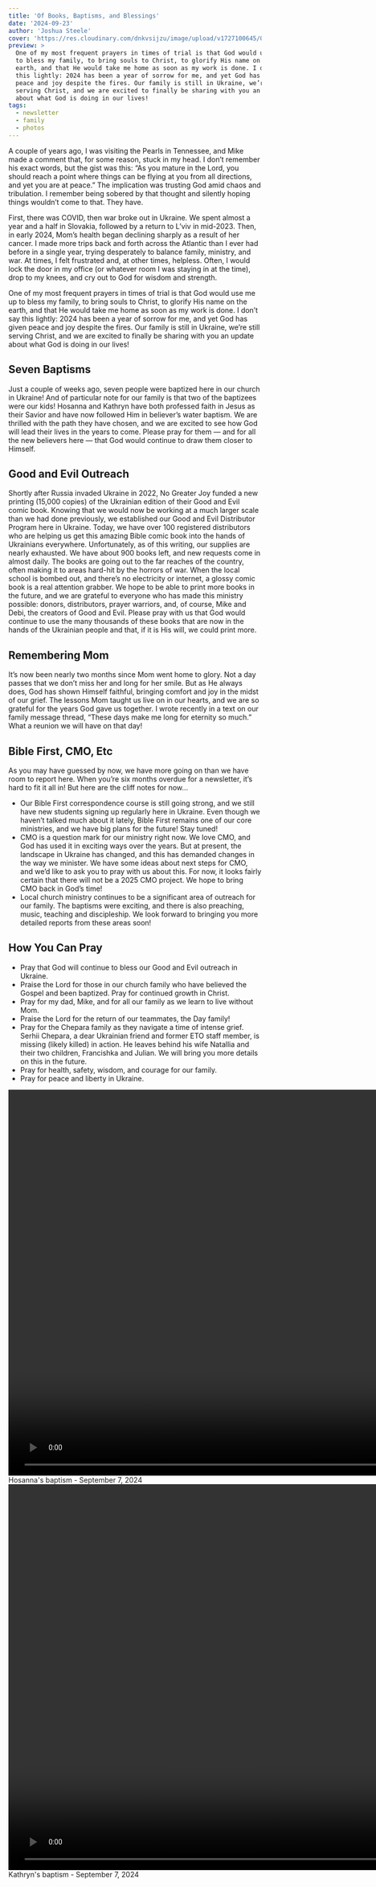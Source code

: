 ```yaml
---
title: 'Of Books, Baptisms, and Blessings'
date: '2024-09-23'
author: 'Joshua Steele'
cover: 'https://res.cloudinary.com/dnkvsijzu/image/upload/v1727100645/OFReport/2024-09-23-of-books-baptisms-and-blessings/books-baptisms-blessings-1200-630_p7uscg.jpg'
preview: >
  One of my most frequent prayers in times of trial is that God would use me up
  to bless my family, to bring souls to Christ, to glorify His name on the
  earth, and that He would take me home as soon as my work is done. I don’t say
  this lightly: 2024 has been a year of sorrow for me, and yet God has given
  peace and joy despite the fires. Our family is still in Ukraine, we’re still
  serving Christ, and we are excited to finally be sharing with you an update
  about what God is doing in our lives!
tags:
  - newsletter
  - family
  - photos
---
```


A couple of years ago, I was visiting the Pearls in Tennessee, and Mike made a
comment that, for some reason, stuck in my head. I don’t remember his exact
words, but the gist was this: “As you mature in the Lord, you should reach a
point where things can be flying at you from all directions, and yet you are at
peace.” The implication was trusting God amid chaos and tribulation. I remember
being sobered by that thought and silently hoping things wouldn’t come to that.
They have.

<article-callout content="OFR-Sep-Oct-2024.pdf" :download="true" />

First, there was COVID, then war broke out in Ukraine. We spent almost a year
and a half in Slovakia, followed by a return to L’viv in mid-2023. Then, in
early 2024, Mom’s health began declining sharply as a result of her cancer. I
made more trips back and forth across the Atlantic than I ever had before in a
single year, trying desperately to balance family, ministry, and war. At times,
I felt frustrated and, at other times, helpless. Often, I would lock the door in
my office (or whatever room I was staying in at the time), drop to my knees, and
cry out to God for wisdom and strength.

One of my most frequent prayers in times of trial is that God would use me up to
bless my family, to bring souls to Christ, to glorify His name on the earth, and
that He would take me home as soon as my work is done. I don’t say this lightly:
2024 has been a year of sorrow for me, and yet God has given peace and joy
despite the fires. Our family is still in Ukraine, we’re still serving Christ,
and we are excited to finally be sharing with you an update about what God is
doing in our lives!

## Seven Baptisms

Just a couple of weeks ago, seven people were baptized here in our church in
Ukraine! And of particular note for our family is that two of the baptizees were
our kids! Hosanna and Kathryn have both professed faith in Jesus as their Savior
and have now followed Him in believer’s water baptism. We are thrilled with the
path they have chosen, and we are excited to see how God will lead their lives
in the years to come. Please pray for them — and for all the new believers here
— that God would continue to draw them closer to Himself.

## Good and Evil Outreach

Shortly after Russia invaded Ukraine in 2022, No Greater Joy funded a new
printing (15,000 copies) of the Ukrainian edition of their Good and Evil comic
book. Knowing that we would now be working at a much larger scale than we had
done previously, we established our Good and Evil Distributor Program here in
Ukraine. Today, we have over 100 registered distributors who are helping us get
this amazing Bible comic book into the hands of Ukrainians everywhere.
Unfortunately, as of this writing, our supplies are nearly exhausted. We have
about 900 books left, and new requests come in almost daily. The books are going
out to the far reaches of the country, often making it to areas hard-hit by the
horrors of war. When the local school is bombed out, and there’s no electricity
or internet, a glossy comic book is a real attention grabber. We hope to be able
to print more books in the future, and we are grateful to everyone who has made
this ministry possible: donors, distributors, prayer warriors, and, of course,
Mike and Debi, the creators of Good and Evil. Please pray with us that God would
continue to use the many thousands of these books that are now in the hands of
the Ukrainian people and that, if it is His will, we could print more.

## Remembering Mom

It’s now been nearly two months since Mom went home to glory. Not a day passes
that we don’t miss her and long for her smile. But as He always does, God has
shown Himself faithful, bringing comfort and joy in the midst of our grief. The
lessons Mom taught us live on in our hearts, and we are so grateful for the
years God gave us together. I wrote recently in a text on our family message
thread, “These days make me long for eternity so much.” What a reunion we will
have on that day!

## Bible First, CMO, Etc

As you may have guessed by now, we have more going on than we have room to
report here. When you’re six months overdue for a newsletter, it’s hard to fit
it all in! But here are the cliff notes for now…

- Our Bible First correspondence course is still going strong, and we still have
  new students signing up regularly here in Ukraine. Even though we haven’t
  talked much about it lately, Bible First remains one of our core ministries,
  and we have big plans for the future! Stay tuned!
- CMO is a question mark for our ministry right now. We love CMO, and God has
  used it in exciting ways over the years. But at present, the landscape in
  Ukraine has changed, and this has demanded changes in the way we minister. We
  have some ideas about next steps for CMO, and we’d like to ask you to pray
  with us about this. For now, it looks fairly certain that there will not be a
  2025 CMO project. We hope to bring CMO back in God’s time!
- Local church ministry continues to be a significant area of outreach for our
  family. The baptisms were exciting, and there is also preaching, music,
  teaching and discipleship. We look forward to bringing you more detailed
  reports from these areas soon!

## How You Can Pray

- Pray that God will continue to bless our Good and Evil outreach in Ukraine.
- Praise the Lord for those in our church family who have believed the Gospel
  and been baptized. Pray for continued growth in Christ.
- Pray for my dad, Mike, and for all our family as we learn to live without Mom.
- Praise the Lord for the return of our teammates, the Day family!
- Pray for the Chepara family as they navigate a time of intense grief. Serhii
  Chepara, a dear Ukrainian friend and former ETO staff member, is missing
  (likely killed) in action. He leaves behind his wife Natallia and their two
  children, Francishka and Julian. We will bring you more details on this in the
  future.
- Pray for health, safety, wisdom, and courage for our family.
- Pray for peace and liberty in Ukraine.

<article-spacer />

<style>
  .baptism-video {
    height: 768px !important; /* Force the height */
    width: auto !important;   /* Force automatic scaling of width */
  }
</style>

<video class="baptism-video mx-auto" controls>
  <source src="https://d21yo20tm8bmc2.cloudfront.net/2024/hosanna-baptism.mov" type="video/mp4">
  Your browser does not support the video tag.
</video>
<figcaption class="mx-auto mt-2 font-serif font-semibold text-center">Hosanna's baptism - September 7, 2024</figcaption>

<article-spacer />

<video class="baptism-video mx-auto" controls>
  <source src="https://d21yo20tm8bmc2.cloudfront.net/2024/kathryn-baptism.mov" type="video/mp4">
  Your browser does not support the video tag.
</video>
<figcaption class="mx-auto mt-2 font-serif font-semibold text-center">Kathryn's baptism - September 7, 2024</figcaption>

<article-spacer />

<article-callout content="Keep scrolling for more photos from our family and ministry..." />

<article-image publicId="OFReport/2024-09-23-of-books-baptisms-and-blessings/ge-men-van-group_bf2f1c" width="768" caption="CAPTION" />

<article-image publicId="OFReport/2024-09-23-of-books-baptisms-and-blessings/ge-boys-carry_tddvqo" width="768" caption="CAPTION" />

<article-image publicId="OFReport/2024-09-23-of-books-baptisms-and-blessings/baptism-church-photo_ieyke4" width="768" caption="CAPTION" />

<article-image publicId="OFReport/2024-09-23-of-books-baptisms-and-blessings/ge-two-stacks-left_xaf65h" width="768" caption="CAPTION" />

<article-image publicId="OFReport/2024-09-23-of-books-baptisms-and-blessings/mom-seat-memorial_yjlx0i" width="768" caption="CAPTION" />

<article-image publicId="OFReport/2024-09-23-of-books-baptisms-and-blessings/ge-joshua-boys-nova-poshta_so2w6m" width="768" caption="CAPTION" />

<article-image publicId="OFReport/2024-09-23-of-books-baptisms-and-blessings/ge-boys-loading_njvqqk" width="768" caption="CAPTION" />

<article-image publicId="OFReport/2024-09-23-of-books-baptisms-and-blessings/steele-kids-reunion_vbc7sy" height="768" caption="CAPTION" />

<article-image publicId="OFReport/2024-09-23-of-books-baptisms-and-blessings/david-mia-picnic_qqgayx" height="768" caption="CAPTION" />

<article-image publicId="OFReport/2024-09-23-of-books-baptisms-and-blessings/kids-table-days-house_uwn6tf" height="768" caption="CAPTION" />

<article-image publicId="OFReport/2024-09-23-of-books-baptisms-and-blessings/IMG_0517_qjfos5" width="768" caption="CAPTION" />

<article-image publicId="OFReport/2024-09-23-of-books-baptisms-and-blessings/joshua-kelsie-bikes-krakow_ikem6r" width="768" caption="CAPTION" />

<article-image publicId="OFReport/2024-09-23-of-books-baptisms-and-blessings/moms-memorial-service_x8ncwd" width="768" caption="CAPTION" />

<article-image publicId="OFReport/2024-09-23-of-books-baptisms-and-blessings/baptism-group_lsyi4k" width="768" caption="CAPTION" />

<article-image publicId="OFReport/2024-09-23-of-books-baptisms-and-blessings/joshua-kelsie-20-years_yjb8pt" width="768" caption="CAPTION" />

<article-image publicId="OFReport/2024-09-23-of-books-baptisms-and-blessings/ge-boys-dads-loading_pea9yc" width="768" caption="CAPTION" />

<article-image publicId="OFReport/2024-09-23-of-books-baptisms-and-blessings/joshua-dad_w550jf" width="768" caption="CAPTION" />

<article-image publicId="OFReport/2024-09-23-of-books-baptisms-and-blessings/mom-graveside_zktbcz" width="768" caption="CAPTION" />

<article-image publicId="OFReport/2024-09-23-of-books-baptisms-and-blessings/dad-abbie-mom-krakow_xsqoz4" width="768" caption="CAPTION" />

<article-image publicId="OFReport/2024-09-23-of-books-baptisms-and-blessings/steele-brothers_oxfi5r" width="768" caption="CAPTION" />

<article-image publicId="OFReport/2024-09-23-of-books-baptisms-and-blessings/katelin-nathan-luggage_ooccs6" height="768" caption="CAPTION" />

<article-image publicId="OFReport/2024-09-23-of-books-baptisms-and-blessings/joshua-speaking-memorial_d5dlxv" height="768" caption="CAPTION" />

<article-image publicId="OFReport/2024-09-23-of-books-baptisms-and-blessings/daddy-back-home_ezh2wt" width="768" caption="CAPTION" />

<article-image publicId="OFReport/2024-09-23-of-books-baptisms-and-blessings/dad-joshua-mom_oueihc" width="768" caption="CAPTION" />

<article-image publicId="OFReport/2024-09-23-of-books-baptisms-and-blessings/joshua-kelsie-vira_dhwxsq" width="768" caption="CAPTION" />

<article-image publicId="OFReport/2024-09-23-of-books-baptisms-and-blessings/ge-group-1_jdwxte" width="768" caption="CAPTION" />

<article-image publicId="OFReport/2024-09-23-of-books-baptisms-and-blessings/IMG_0479_ac7mtn" height="768" caption="CAPTION" />

<article-image publicId="OFReport/2024-09-23-of-books-baptisms-and-blessings/ge-group-2_heuoum" width="768" caption="CAPTION" />

<article-image publicId="OFReport/2024-09-23-of-books-baptisms-and-blessings/ge-boy-open-book_uv1hzx" width="768" caption="CAPTION" />

<article-image publicId="OFReport/2024-09-23-of-books-baptisms-and-blessings/baptism-hosanna_jqd2sa" width="768" caption="CAPTION" />

<article-image publicId="OFReport/2024-09-23-of-books-baptisms-and-blessings/baptism-kathryn-testimony_yxbfjq" height="768" caption="CAPTION" />

<article-image publicId="OFReport/2024-09-23-of-books-baptisms-and-blessings/baptism-kathryn_f82nul" height="768" caption="CAPTION" />

<article-image publicId="OFReport/2024-09-23-of-books-baptisms-and-blessings/baptism-hosanna-testimony_mngjvf" height="768" caption="CAPTION" />
